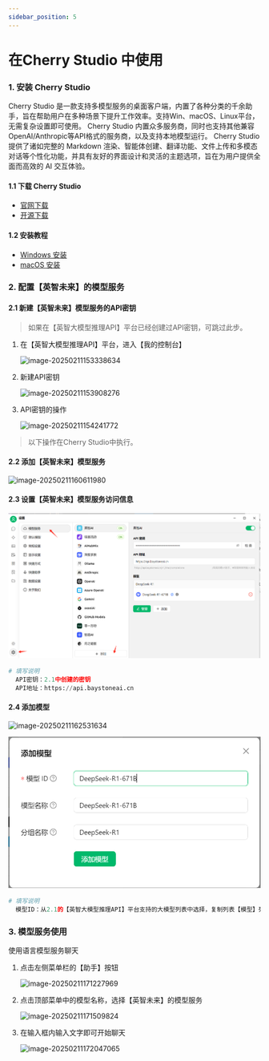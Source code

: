 ```yaml
---
sidebar_position: 5
---
```


# 在Cherry Studio 中使用



### 1. 安装 Cherry Studio

Cherry Studio 是一款支持多模型服务的桌面客户端，内置了各种分类的千余助手，旨在帮助用户在多种场景下提升工作效率。支持Win、macOS、Linux平台，无需复杂设置即可使用。
Cherry Studio 内置众多服务商，同时也支持其他兼容OpenAI/Anthropic等API格式的服务商，以及支持本地模型运行。
Cherry Studio 提供了诸如完整的 Markdown 渲染、智能体创建、翻译功能、文件上传和多模态对话等个性化功能，并具有友好的界面设计和灵活的主题选项，旨在为用户提供全面而高效的 AI 交互体验。



#### 1.1 下载 Cherry Studio

- [官网下载](https://cherry-ai.com/)
- [开源下载](https://github.com/CherryHQ/cherry-studio/releases/latest)



#### 1.2 安装教程

- [Windows 安装](https://docs.cherry-ai.com/pre-basic/installation/windows)
- [macOS 安装](https://docs.cherry-ai.com/pre-basic/installation/macos)



### 2. 配置【英智未来】的模型服务

#### 2.1 新建【英智未来】模型服务的API密钥

> 如果在【英智大模型推理API】平台已经创建过API密钥，可跳过此步。

1. 在【英智大模型推理API】平台，进入【我的控制台】

   ![image-20250211153338634](https://github.com/user-attachments/assets/f54fb464-746a-4257-997c-55acae4614db)


3. 新建API密钥

   ![image-20250211153908276](https://github.com/user-attachments/assets/8410b2e7-e7b4-4651-8d78-122a370d9553)


5. API密钥的操作

   ![image-20250211154241772](https://github.com/user-attachments/assets/3b605418-325d-4596-ad23-9afb91a046de)




> 以下操作在Cherry Studio中执行。

#### 2.2 添加【英智未来】模型服务

![image-20250211160611980](https://github.com/user-attachments/assets/a56a5271-33f1-4be0-96c0-a00d06535e10)


#### 2.3 设置【英智未来】模型服务访问信息

![alt text](img/cherr-set.png)

```python
# 填写说明
  API密钥：2.1中创建的密钥
  API地址：https://api.baystoneai.cn
```

#### 2.4 添加模型

![image-20250211162531634](https://github.com/user-attachments/assets/983eebbc-a270-4f1c-8d16-b2313c68ae97)


![alt text](img/cherry-add-model.png)

```python
# 填写说明
  模型ID：从2.1的【英智大模型推理API】平台支持的大模型列表中选择，复制列表【模型】列的模型名称
```



### 3. 模型服务使用

使用语言模型服务聊天

1. 点击左侧菜单栏的【助手】按钮

   ![image-20250211171227969](https://github.com/user-attachments/assets/5e26df0e-9532-4aa6-b91d-916dde347818)

2. 点击顶部菜单中的模型名称，选择【英智未来】的模型服务

   ![image-20250211171509824](https://github.com/user-attachments/assets/d12a1808-741c-41cd-a219-da7682cfd03e)

3. 在输入框内输入文字即可开始聊天

   ![image-20250211172047065](https://github.com/user-attachments/assets/e2b5744c-5ce3-46e5-a229-3c7a50a201b3)

